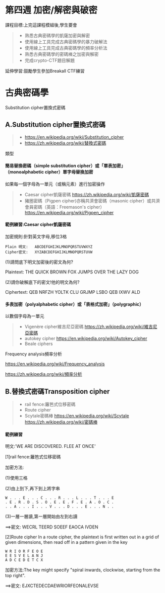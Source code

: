 # 第四週	加密/解密與破密

課程目標:上完這課程模組後,學生要會
>* 熟悉古典密碼學的凱薩加密與解密
>* 使用線上工具完成古典密碼學的暴力破解法
>* 使用線上工具完成古典密碼學的頻率分析法
>* 熟悉古典密碼學的密碼棒之加密與解密
>* 完成crypto-CTF題目解題

延伸學習:鼓勵學生參加Breakall CTF練習

# 古典密碼學

Substitution cipher置換式密碼

## A.Substitution cipher置換式密碼

>* https://en.wikipedia.org/wiki/Substitution_cipher
>* https://zh.wikipedia.org/wiki/替換式密碼

類型

#### 簡易替換密碼（simple substitution cipher）或「單表加密」（monoalphabetic cipher）單字母替換加密

如果每一個字母為一單元（或稱元素）進行加密操作

>* Caesar cipher凱薩密碼 https://zh.wikipedia.org/wiki/凱薩密碼
>* 豬圈密碼（Pigpen cipher)亦稱共濟會密碼（masonic cipher）或共濟會員密碼（英語：Freemason's cipher）
https://en.wikipedia.org/wiki/Pigpen_cipher

#### 範例練習:Caesar cipher凱薩密碼

加密規則:針對英文字母,移位3格
```
Plain 明文:   ABCDEFGHIJKLMNOPQRSTUVWXYZ
Cipher密文:   XYZABCDEFGHIJKLMNOPQRSTUVW
```
(1)請問底下明文加密後的密文為何?

Plaintext:  THE QUICK BROWN FOX JUMPS OVER THE LAZY DOG

(2)請你破解底下的密文!他的明文為何?

Ciphertext: QEB NRFZH YOLTK CLU GRJMP LSBO QEB IXWV ALD

#### 多表加密（polyalphabetic cipher）或「表格式加密」（polygraphic）
以數個字母為一單元

>* Vigenère cipher維吉尼亞密碼 https://zh.wikipedia.org/wiki/維吉尼亞密碼
>* autokey cipher https://en.wikipedia.org/wiki/Autokey_cipher
>* Beale ciphers


Frequency analysis頻率分析

https://en.wikipedia.org/wiki/Frequency_analysis

https://zh.wikipedia.org/wiki/頻率分析


## B.替換式密碼Transposition cipher

>* rail fence:籬笆式位移密碼
>* Route cipher
>* Scytale密碼棒 https://en.wikipedia.org/wiki/Scytale
https://zh.wikipedia.org/wiki/密碼棒

#### 範例練習

明文:'WE ARE DISCOVERED. FLEE AT ONCE'

[1]rail fence:籬笆式位移密碼

加密方法:

(1)使用三格

(2)由上到下,再下到上將字串
```
W . . . E . . . C . . . R . . . L . . . T . . . E
. E . R . D . S . O . E . E . F . E . A . O . C .
. . A . . . I . . . V . . . D . . . E . . . N . .
```
(3)一層一層讀,第一層開始由左到右讀

==>密文: WECRL TEERD SOEEF EAOCA IVDEN

[2]Route cipher
In a route cipher, the plaintext is first written out in a grid of given dimensions, 
then read off in a pattern given in the key
```
W R I O R F E O E 
E E S V E L A N J 
A D C E D E T C X 
```
加密方法:The key might specify "spiral inwards, clockwise, starting from the top right". 

==>密文: EJXCTEDECDAEWRIORFEONALEVSE
